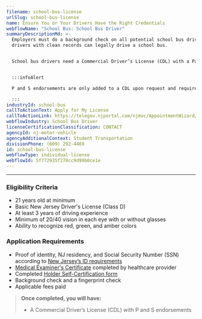 ```yaml
---
filename: school-bus-license
urlSlug: school-bus-license
name: Ensure You or Your Drivers Have the Right Credentials
webflowName: "School Bus: School Bus Driver"
summaryDescriptionMd: >-
  Employers must do a background check on all potential school bus drivers. Only
  drivers with clean records can legally drive a school bus.


  School bus drivers need a Commercial Driver’s License (CDL) with a Passenger (P) and School Bus (S) endorsement before they can legally drive a school bus. The licensing process has two parts: knowledge test and skills test.


  :::infoAlert

  P and S endorsements are only added to a CDL upon request and require that drivers take additional knowledge and skills tests.

  :::
industryId: school-bus
callToActionText: Apply for My License
callToActionLink: https://telegov.njportal.com/njmvc/AppointmentWizard/20
webflowIndustry: School Bus Driver
licenseCertificationClassification: CONTACT
agencyId: nj-motor-vehicle
agencyAdditionalContext: Student Transportation
divisionPhone: (609) 292-4469
id: school-bus-license
webflowType: individual-license
webflowId: 5f772935f278cc9d99b0ce1e
---
```



---

### Eligibility Criteria

- 21 years old at minimum
- Basic New Jersey Driver's License (Class D)
- At least 3 years of driving experience
- Minimum of 20/40 vision in each eye with or without glasses
- Ability to recognize red, green, and amber colors

### Application Requirements

- Proof of identity, NJ residency, and Social Security Number (SSN) according to [New Jersey’s ID requirements](https://www.state.nj.us/mvc/pdf/license/Standard_License_Sheet_Engl.pdf)
- [Medical Examiner's Certificate](https://www.state.nj.us/mvc/pdf/drivertopics/RA_4_1_a.pdf) completed by healthcare provider
- Completed [Holder Self-Certification form](https://www.state.nj.us/mvc/pdf/drivertopics/CDSC-1.pdf)
- Background check and a fingerprint check
- Applicable fees paid

> **Once completed, you will have:**
>
> - A Commercial Driver’s License (CDL) with P and S endorsements
